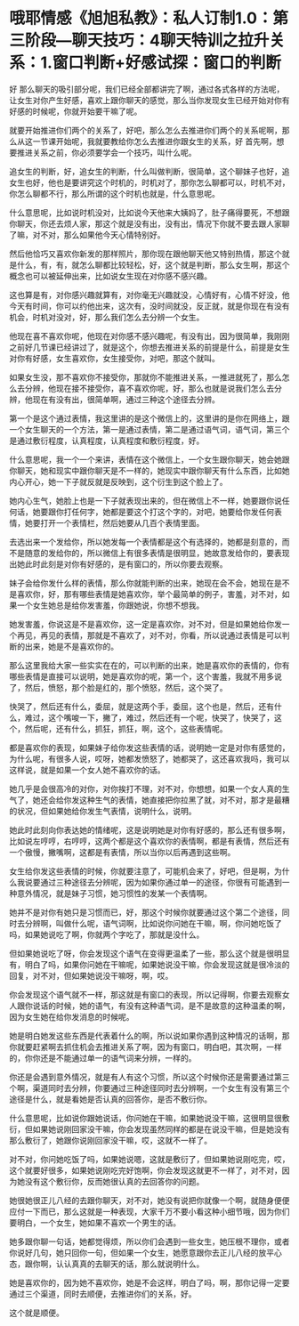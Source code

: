 # 哦耶情感《旭旭私教》：私人订制1.0：第三阶段—聊天技巧：4聊天特训之拉升关系：1.窗口判断+好感试探：窗口的判断

好 那么聊天的吸引部分呢，我们已经全部都讲完了啊，通过各式各样的方法呢，让女生对你产生好感，喜欢上跟你聊天的感觉，那么当你发现女生已经开始对你有好感的时候呢，你就开始要干嘛了呢。

就要开始推进你们两个的关系了，好吧，那么怎么去推进你们两个的关系呢啊，那么从这一节课开始呢，我就要教给你怎么去推进你跟女生的关系，好 首先啊，想要推进关系之前，你必须要学会一个技巧，叫什么呢。

追女生的判断，好，追女生的判断，什么叫做判断，很简单，这个聊妹子也好，追女生也好，他也是要讲究这个时机的，时机对了，那你怎么聊都可以，时机不对，你怎么聊都不行，那么所谓的这个时机也就是，什么意思呢。

什么意思呢，比如说时机没对，比如说今天他来大姨妈了，肚子痛得要死，不想跟你聊天，你还去烦人家，那这个就是没有出，没有出，情况下你就不要去跟人家聊了嘛，对不对，那么如果他今天心情特别好。

然后他恰巧又喜欢你新发的那样照片，那你现在跟他聊天他又特别热情，那这个就是什么，有，有，就怎么聊都比较轻松，好，这个就是判断，那么女生啊，那这个概念也可以被延伸出来，比如说女生现在对你感不感兴趣。

这也算是有，对你感兴趣就算有，对你毫无兴趣就没，心情好有，心情不好没，他今天有时间，你可以约他出来，这次有，没时间就没，反正就，就是你现在有没有机会，时机对没对，好，那么我们怎么去分辨一个女生。

他现在喜不喜欢你呢，他现在对你感不感兴趣呢，有没有出，因为很简单，我刚刚之前好几节课已经讲过了，就是这个，你想去推进关系的前提是什么，前提是女生对你有好感，女生喜欢你，女生接受你，对吧，那这个就叫。

如果女生没，那不喜欢你不接受你，那就你不能推进关系，一推进就死了，那么怎么去分辨，他现在接不接受你，喜不喜欢你呢，好，那么也就是说我们怎么去分辨，他现在有没有出，很简单啊，通过三种这个途径去分辨。

第一个是这个通过表情，我这里讲的是这个微信上的，这里讲的是你在网络上，跟一个女生聊天的一个方法，第一是通过表情，第二是通过语气词，语气词，第三个是通过敷衍程度，认真程度，认真程度和敷衍程度，好。

什么意思呢，我一个一个来讲，表情在这个微信上，一个女生跟你聊天，她会她跟你聊天，她和现实中跟你聊天是不一样的，她现实中跟你聊天有什么东西，比如她内心开心，她一下子就反就是反映到，这个衍生到这个脸上了。

她内心生气，她脸上也是一下子就表现出来的，但在微信上不一样，她要跟你说任何话，她要跟你打任何字，她都是要这个打这个字的，对吧，她要给你发任何表情，她要打开一个表情栏，然后她要从几百个表情里面。

去选出来一个发给你，所以她发每一个表情都是这个有选择的，她都是刻意的，而不是随意的发给你的，所以微信上有很多表情是很明显，她故意发给你的，要表现出她此时此刻是对你有好感的，是有窗口的，所以你要去观察。

妹子会给你发什么样的表情，那么你就能判断的出来，她现在会不会，她现在是不是喜欢你，好，那有哪些表情是她喜欢你，举个最简单的例子，害羞，对不对，如果一个女生她总是给你发害羞，你跟她说，你想不想我。

她发害羞，你说这是不是喜欢你，这一定是喜欢你，对不对，但是如果她给你发一个再见，再见的表情，那就是不喜欢了，对不对，你看，所以说通过表情是可以判断的出来，她是不是喜欢你的。

那么这里我给大家一些实实在在的，可以判断的出来，她是喜欢你的表情的，你有哪些表情是直接可以说明，她是喜欢你的呢，第一个，这个害羞，我就不用多说了，然后，愤怒，那个脸是红的，那个愤怒，然后，这个哭了。

快哭了，然后还有什么，委屈，就是这两个手，委屈，这个也是，然后，还有什么，难过，这个嘴唆一下，撇了，难过，然后还有一个呢，快哭了，快哭了，这个，然后呢，还有什么，抓狂，抓狂，啊，这个，这些表情呢。

都是喜欢你的表现，如果妹子给你发这些表情的话，说明她一定是对你有感觉的，为什么呢，有很多人说，哎呀，她都发愤怒了，她都哭了，这还喜欢我吗，我可以这样说，就是如果一个女人她不喜欢你的话。

她几乎是会很高冷的对你，对你挨打不理，对不对，你想想，如果一个女人真的生气了，她还会给你发这种生气的表情，她直接把你拉黑了就，对不对，那才是最糟的状况，但如果她给你发生气表情，说明什么，说明。

她此时此刻向你表达她的情绪呢，这是说明她是对你有好感的，那么还有很多啊，比如说左哼哼，右哼哼，这两个都是这个喜欢你的表情啊，都是有表情，然后还有一个傲慢，撇嘴啊，这都是有表情，所以当你以后再遇到这些啊。

女生给你发这些表情的时候，你就要注意了，可能机会来了，好吧，但是啊，为什么我说要通过三种途径去分辨呢，因为如果你通过单一的途径，你很有可能遇到一种意外情况，就是妹子习惯，她习惯性的发某一个表情啊。

她并不是对你有她只是习惯而已，好，那这个时候你就要通过这个第二个途径，同时去分辨啊，叫做什么呢，语气词啊，比如说你问她在干嘛，啊，你问她吃饭了吗，如果她说吃了啊，你就两个字吃了，那就是没什么。

但如果她说吃了呀，你会发现这个语气在变得更温柔了一些，那么这个就是很明显有，明白了吗，如果你问她在干嘛呢，如果她说没干嘛，你会发现这就是很冷淡的回复，对不对，但如果她说没干嘛呀，啊，哎。

你会发现这个语气就不一样，那这就是有窗口的表现，所以记得啊，你要去观察女人跟你说话的时候，她的语气，有没有这种语气词，是不是故意的这种温柔的啊，因为女生她在给你发消息的时候呢。

她是明白她发这些东西是代表着什么的啊，所以说如果你遇到这种情况的话啊，那你就要赶紧啊去抓住机会去推进关系了啊，因为有窗口，明白吧，其次啊，一样的，你你还是不能通过单一的语气词来分辨，一样的。

你还是会遇到意外情况，就是有人有这个习惯，所以这个时候你还是需要通过第三个啊，渠道同时去分辨，你要通过三种途径同时去分辨啊，一个女生有没有第三个途径是什么，就是看她是否认真的回答你，是否不敷衍你。

什么意思呢，比如说你跟她说话，你问她在干嘛，如果她说没干嘛，这很明显很敷衍，但如果她说刚回家没干嘛，你会发现虽然同样的都是在说没干嘛，但是她没有那么敷衍了，她跟你说刚回家没干嘛，哎，这就不一样了。

对不对，你问她吃饭了吗，如果她说嗯，这就是敷衍了，但如果她说刚吃完，哎，这个就要好很多，如果她说刚吃完好饱啊，你会发现这就更不一样了，对不对，因为她没有这个敷衍你，反而她很认真的去回答你的问题。

她很她很正儿八经的去跟你聊天，对不对，她没有说把你就像一个啊，就随身便便应付一下而已，那么这就是一种表现，大家千万不要小看这种小细节哦，因为你们要明白，一个女生，她如果不喜欢一个男生的话。

她多跟你聊一句话，她都觉得烦，所以你们会遇到一些女生，她压根不理你，或者你说好几句，她只回你一句，但如果一个女生，她愿意跟你去正儿八经的放平心态，跟你啊，认认真真的去聊天的话，那么就说明什么。

她是喜欢你的，因为她不喜欢你，她是不会这样，明白了吗，啊，那你记得一定要通过三个渠道，同时去顺便，去推进你们的关系，好。

这个就是顺便。